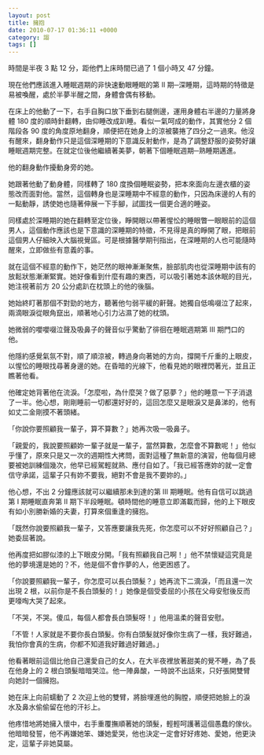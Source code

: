 ```yaml
---
layout: post
title: 擁抱
date: 2010-07-17 01:36:11 +0000
category: 謅
tags: []
---
```



時間是半夜 3 點 12 分，距他們上床時間已過了 1 個小時又 47 分鐘。

現在他們應該進入睡眠週期的非快速動眼睡眠的第 II 期─深睡期，這時期的特徵是易被喚醒，處於半夢半醒之間，身體會偶有移動。

<!--more-->

在床上的他動了一下，右手自胸口放下垂到右腿側邊，運用身體右半邊的力量將身體 180 度的順時針翻轉，由仰睡改成趴睡。看似一氣呵成的動作，其實他分 2 個階段各 90 度的角度原地翻身，順便把在她身上的涼被襲捲了四分之一過來。他沒有醒來，翻身動作只是這個深睡期的下意識反射動作，是為了調整舒服的姿勢好讓睡眠週期完整。在就定位後他繼續著美夢，朝著下個睡眠週期─熟睡期邁進。

他的翻身動作擾動身旁的她。

她跟著他動了動身體，同樣轉了 180 度換個睡眠姿勢，把本來面向左邊衣櫃的姿態改而面對他。當然，這個轉身也是深睡期中不經意的動作，只因為床邊的人有的一點動靜，誘使她也隨著伸展一下手腳，試圖找一個更合適的睡姿。

同樣處於深睡期的她在翻轉至定位後，睜開眼以帶著惺忪的睡眼瞥一眼眼前的這個男人，這個動作應該也是下意識的深睡期的特徵，不見得是真的睜開了眼，把眼前這個男人仔細映入大腦視覺區。可是根據醫學期刊指出，在深睡期的人也可能隨時醒來，立即做些有意義的事。

就在這個不經意的動作下，她茫然的眼神漸漸聚焦，臉部肌肉也從深睡期中該有的放鬆狀態漸漸緊實。她好像看到什麼有趣的東西，可以吸引著她本該休眠的目光，她注視著前方 20 公分處趴在枕頭上的他的後腦。

她始終盯著那個不對勁的地方，聽著他勻弱平緩的鼾聲。她獨自低鳴啜泣了起來，兩滴眼淚從眼角竄出，順著地心引力沾濕了她的枕頭。

她微弱的嚶嚶啜泣聲及吸鼻子的聲音似乎驚動了徘徊在睡眠週期第 III 期門口的他。

他隱約感覺氣氛不對，順了順涼被，轉過身向著她的方向，撐開千斤重的上眼皮，以惺忪的睡眼找尋著身邊的她。在昏暗的光線下，他看見她的眼裡閃著光，並且正瞧著他看。

他確定她背著他在流淚。「怎麼啦，為什麼哭？做了惡夢？」他的睡意一下子消退了一半。他心想，剛剛睡前一切都還好好的，這回怎麼又是眼淚又是鼻涕的，他有如丈二金剛摸不著頭緒。

「你說你要照顧我一輩子，算不算數？」她再次吸一吸鼻子。

「親愛的，我說要照顧妳一輩子就是一輩子，當然算數，怎麼會不算數呢！」他似乎懂了，原來只是又一次的週期性大拷問，面對這種了無新意的演習，他每個月總要被她訓練個幾次，他早已經駕輕就熟、應付自如了。「我已經答應妳的就一定會信守承諾，這輩子只有妳不要我，絕對不會是我不要妳的。」

他心想，不出 2 分鐘應該就可以繼續那未到達的第 III 期睡眠。他有自信可以跳過第 I 期睡眠直奔第 II 期下半段睡眠。頓時間他的睡意立即滿載而歸，他的上下眼皮有如小別勝新婚的夫妻，打算來個重逢的擁抱。

「既然你說要照顧我一輩子，又答應要讓我先死，你怎麼可以不好好照顧自己？」她委屈著說。

他再度把如膠似漆的上下眼皮分開。「我有照顧我自己啊！」他不禁懷疑這究竟是他的夢境還是她的？不，他是個不會作夢的人，他更困惑了。

「你說要照顧我一輩子，你怎麼可以長白頭髮？」她再流下二滴淚，「而且還一次出現 2 根，以前你是不長白頭髮的！」她像是個受委屈的小孩在父母安慰後反而更嚎啕大哭了起來。

「不哭，不哭。傻瓜，每個人都會長白頭髮呀！」他用溫柔的聲音安慰。

「不管！人家就是不要你長白頭髮。你有白頭髮就好像你生病了一樣，我好難過，我怕你會真的生病，你都不知道我好難過好難過。」

他看著眼前這個比他自己還愛自己的女人，在大半夜裡放著甜美的覺不睡，為了長在他身上的 2 根白頭髮暗暗哭泣。他一陣鼻酸，一時說不出話來，只好張開雙臂向她討一個擁抱。

她在床上向前蠕動了 2 次迎上他的雙臂，將臉埋進他的胸膛，順便把她臉上的淚水及鼻水偷偷留在他的汗衫上。

他疼惜地將她擁入懷中，右手重覆撫順著她的頭髮，輕輕呵護著這個愚蠢的傢伙。他暗暗發誓，他不再嫌她笨、嫌她愛哭，他也決定一定會好好疼她、愛她，他更決定，這輩子非她莫屬。
